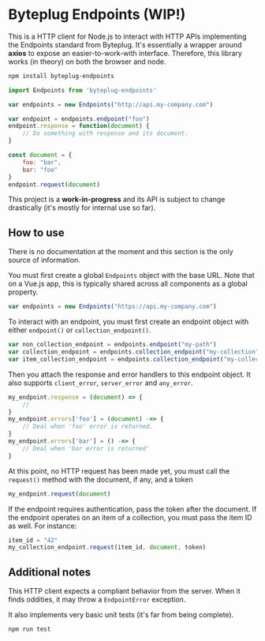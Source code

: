 # Byteplug Endpoints (WIP!)

This is a HTTP client for Node.js to interact with HTTP APIs implementing the
Endpoints standard from Byteplug. It's essentially a wrapper around **axios**
to expose an easier-to-work-with interface. Therefore, this library works (in
theory) on both the browser and node.

```bash
npm install byteplug-endpoints
```

```javascript
import Endpoints from 'byteplug-endpoints'

var endpoints = new Endpoints("http://api.my-company.com")

var endpoint = endpoints.endpoint("foo")
endpoint.response = function(document) {
    // Do something with response and its document.
}

const document = {
    foo: "bar",
    bar: "foo"
}
endpoint.request(document)
```

This project is a **work-in-progress** and its API is subject to change
drastically (it's mostly for internal use so far).

## How to use

There is no documentation at the moment and this section is the only source of
information.

You must first create a global `Endpoints` object with the base URL. Note that
on a Vue.js app, this is typically shared across all components as a global
property.

```javascript
var endpoints = new Endpoints("https://api.my-company.com")
```

To interact with an endpoint, you must first create an endpoint object with
either `endpoint()` or `collection_endpoint()`.

```javascript
var non_collection_endpoint = endpoints.endpoint("my-path")
var collection_endpoint = endpoints.collection_endpoint("my-collection", "my-path", false)
var item_collection_endpoint = endpoints.collection_endpoint("my-collection", "my-path", true)
```

Then you attach the response and error handlers to this endpoint object. It
also supports `client_error`, `server_error` and `any_error`.

```javascript
my_endpoint.response = (document) => {
    //
}
my_endpoint.errors['foo'] = (document) -=> {
    // Deal when 'foo' error is returned.
}
my_endpoint.errors['bar'] = () -=> {
    // Deal when 'bar error is returned'
}
```

At this point, no HTTP request has been made yet, you must call the `request()`
method with the document, if any, and a token

```javascript
my_endpoint.request(document)
```

If the endpoint requires authentication, pass the token after the document. If
the endpoint operates on an item of a collection, you must pass the item ID as
well. For instance:

```javascript
item_id = "42"
my_collection_endpoint.request(item_id, document, token)
```

## Additional notes

This HTTP client expects a compliant behavior from the server. When it finds
oddities, it may throw a `EndpointError` exception.

It also implements very basic unit tests (it's far from being complete).

```
npm run test
```
